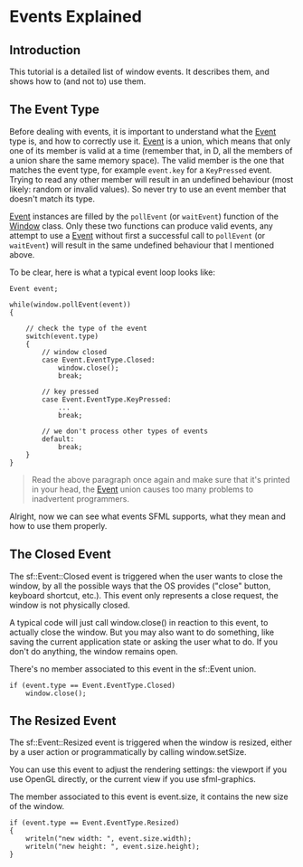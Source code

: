 Events Explained
=====

Introduction
---

This tutorial is a detailed list of window events. It describes them, and shows how to (and not to) use them.

The Event Type
---

Before dealing with events, it is important to understand what the [Event](https://github.com/Jebbs/DSFML/blob/master/src/dsfml/window/event.d) type is, and how to correctly use it. [Event](https://github.com/Jebbs/DSFML/blob/master/src/dsfml/window/event.d) is a union, which means that only one of its member is valid at a time (remember that, in D, all the members of a union share the same memory space). The valid member is the one that matches the event type, for example `event.key` for a `KeyPressed` event. Trying to read any other member will result in an undefined behaviour (most likely: random or invalid values). So never try to use an event member that doesn't match its type.

[Event](https://github.com/Jebbs/DSFML/blob/master/src/dsfml/window/event.d) instances are filled by the `pollEvent` (or `waitEvent`) function of the [Window](https://github.com/Jebbs/DSFML/blob/master/src/dsfml/window/window.d) class. Only these two functions can produce valid events, any attempt to use a [Event](https://github.com/Jebbs/DSFML/blob/master/src/dsfml/window/event.d) without first a successful call to `pollEvent` (or `waitEvent`) will result in the same undefined behaviour that I mentioned above.

To be clear, here is what a typical event loop looks like:

```
Event event;

while(window.pollEvent(event))
{

	// check the type of the event
    switch(event.type)
    {
    	// window closed
        case Event.EventType.Closed:
            window.close();
            break;

        // key pressed
        case Event.EventType.KeyPressed:
            ...
            break;

		// we don't process other types of events
        default:
            break;
    }
}
```

> Read the above paragraph once again and make sure that it's printed in your head, the [Event](https://github.com/Jebbs/DSFML/blob/master/src/dsfml/window/event.d) union causes too many problems to inadvertent programmers.

Alright, now we can see what events SFML supports, what they mean and how to use them properly. 

The Closed Event
---

The sf::Event::Closed event is triggered when the user wants to close the window, by all the possible ways that the OS provides ("close" button, keyboard shortcut, etc.). This event only represents a close request, the window is not physically closed.

A typical code will just call window.close() in reaction to this event, to actually close the window. But you may also want to do something, like saving the current application state or asking the user what to do. If you don't do anything, the window remains open.

There's no member associated to this event in the sf::Event union.

```
if (event.type == Event.EventType.Closed)
    window.close();
```

The Resized Event
---

The sf::Event::Resized event is triggered when the window is resized, either by a user action or programmatically by calling window.setSize.

You can use this event to adjust the rendering settings: the viewport if you use OpenGL directly, or the current view if you use sfml-graphics.

The member associated to this event is event.size, it contains the new size of the window.

```
if (event.type == Event.EventType.Resized)
{
    writeln("new width: ", event.size.width);
    writeln("new height: ", event.size.height);
}
```